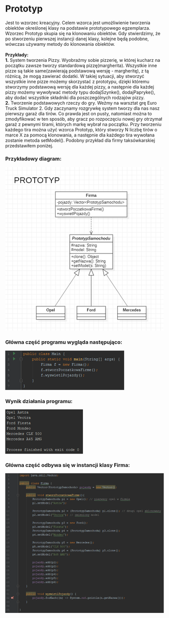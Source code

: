 # Prototyp

Jest to wzorzec kreacyjny. Celem wzorca jest umożliwienie tworzenia obiektów określonej klasy na podstawie prototypowego egzemplarza. Wzorzec Prototyp skupia się na klonowaniu obiektów. Gdy stwierdzimy, że po stworzeniu pierwszej instancji danej klasy, kolejne będą podobne, wówczas używamy metody do klonowania obiektów. </br></br>
**Przykłady:**
</br>
**1.** System tworzenia Pizzy. Wyobraźmy sobie pizzerię, w której kucharz na początku zawsze tworzy standardową pizzę(margherita). Wszystkie inne pizze są takie same(zawierają podstawową wersję - margheritę), z tą różnicą, że mogą zawierać dodatki. W takiej sytuacji, aby stworzyć wszystkie inne pizze możemy skorzystać z prototypu, dzięki któremu stworzymy podstawową wersję dla każdej pizzy, a następnie dla każdej pizzy możemy wywoływać metody typu dodajSzynke(), dodajPapryke(), aby dodać wszystkie składniki dla poszczególnych rodzajów pizzy. </br>
**2.** Tworzenie podstawowych rzeczy do gry. Weźmy na warsztat grę Euro Truck Simulator 2. Gdy zaczynamy rozgrywkę system tworzy dla nas nasz pierwszy garaż dla tirów. Co prawda jest on pusty, natomiast można to zmodyfikować w ten sposób, aby gracz po rozpoczęciu nowej gry otrzymał garaż z pewnymi tirami, których markę wybrał na początku. Przy tworzeniu każdego tira można użyć wzorca Prototyp, który stworzy N liczbę tirów o marce X za pomocą klonowania, a następnie dla każdego tira wywołana zostanie metoda setModel(). Podobny przykład dla firmy taksówkarskiej przedstawiłem poniżej.

### Przykładowy diagram:
<p align="center">
 <img src="https://github.com/JakubMakaruk/UMCS/blob/master/23%20DAYS%20CHALLANGE%20WZORCOWY/Prototyp/zdj/diagram.png" alt="zdj">
</p>

### Główna część programu wygląda następująco:
<p align="left">
 <img src="https://github.com/JakubMakaruk/UMCS/blob/master/23%20DAYS%20CHALLANGE%20WZORCOWY/Prototyp/zdj/main1.png" alt="zdj">
</p>

### Wynik działania programu:
<p align="left">
 <img src="https://github.com/JakubMakaruk/UMCS/blob/master/23%20DAYS%20CHALLANGE%20WZORCOWY/Prototyp/zdj/main2.png" alt="zdj">
</p>

### Główna część odbywa się w instancji klasy Firma:
<p align="left">
 <img src="https://github.com/JakubMakaruk/UMCS/blob/master/23%20DAYS%20CHALLANGE%20WZORCOWY/Prototyp/zdj/main3.png" alt="zdj">
</p>
